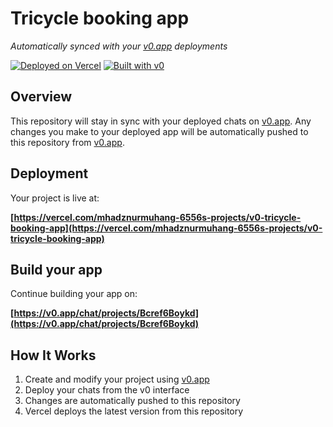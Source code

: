 # Tricycle booking app

*Automatically synced with your [v0.app](https://v0.app) deployments*

[![Deployed on Vercel](https://img.shields.io/badge/Deployed%20on-Vercel-black?style=for-the-badge&logo=vercel)](https://vercel.com/mhadznurmuhang-6556s-projects/v0-tricycle-booking-app)
[![Built with v0](https://img.shields.io/badge/Built%20with-v0.app-black?style=for-the-badge)](https://v0.app/chat/projects/Bcref6Boykd)

## Overview

This repository will stay in sync with your deployed chats on [v0.app](https://v0.app).
Any changes you make to your deployed app will be automatically pushed to this repository from [v0.app](https://v0.app).

## Deployment

Your project is live at:

**[https://vercel.com/mhadznurmuhang-6556s-projects/v0-tricycle-booking-app](https://vercel.com/mhadznurmuhang-6556s-projects/v0-tricycle-booking-app)**

## Build your app

Continue building your app on:

**[https://v0.app/chat/projects/Bcref6Boykd](https://v0.app/chat/projects/Bcref6Boykd)**

## How It Works

1. Create and modify your project using [v0.app](https://v0.app)
2. Deploy your chats from the v0 interface
3. Changes are automatically pushed to this repository
4. Vercel deploys the latest version from this repository
